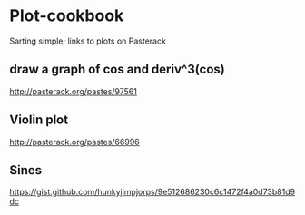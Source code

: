 # Plot-cookbook

Sarting simple; links to plots on Pasterack

## draw a graph of cos and deriv^3(cos)

http://pasterack.org/pastes/97561


## Violin plot

http://pasterack.org/pastes/66996


## Sines

https://gist.github.com/hunkyjimpjorps/9e512686230c6c1472f4a0d73b81d9dc



